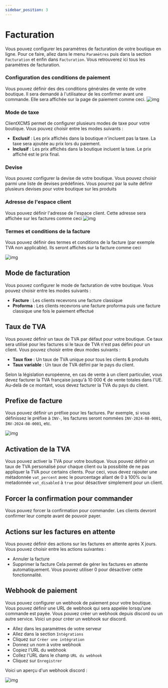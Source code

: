 ```yaml
---
sidebar_position: 3
---
```

# Facturation
Vous pouvez configurer les paramètres de facturation de votre boutique en ligne. Pour ce faire, allez dans le menu `Paramètres` puis dans la section `Facturation` et enfin dans `Facturation`.
Vous retrouverez ici tous les paramètres de facturation.
### Configuration des conditions de paiement
Vous pouvez définir des des conditions générales de vente de votre boutique. Il sera demandé à l'utilisateur de les confirmer avant une commande. Elle sera affichée sur la page de paiement comme ceci.
![img](/img/next_gen/settings/store/billing/cgv.png)
### Mode de taxe
ClientXCMS permet de configurer plusieurs modes de taxe pour votre boutique. Vous pouvez choisir entre les modes suivants :
- **Exclusif** : Les prix affichés dans la boutique n'incluent pas la taxe. La taxe sera ajoutée au prix lors du paiement.
- **Inclusif** : Les prix affichés dans la boutique incluent la taxe. Le prix affiché est le prix final.
### Devise
Vous pouvez configurer la devise de votre boutique. Vous pouvez choisir parmi une liste de devises prédéfinies. Vous pourrez par la suite définir plusieurs devises pour votre boutique sur les produits
### Adresse de l'espace client
Vous pouvez définir l'adresse de l'espace client. Cette adresse sera affichée sur les factures comme ceci
![img](/img/next_gen/settings/store/billing/address.png)
### Termes et conditions de la facture
Vous pouvez définir des termes et conditions de la facture (par exemple TVA non applicable). Ils seront affichés sur la facture comme ceci

![img](/img/next_gen/settings/store/billing/invoice_terms.png)

## Mode de facturation
Vous pouvez configurer le mode de facturation de votre boutique. Vous pouvez choisir entre les modes suivants :
- **Facture** : Les clients recevrons une facture classique
- **Proforma** : Les clients recevrons une facture proforma puis une facture classique une fois le paiement effectué
## Taux de TVA
Vous pouvez définir un taux de TVA par défaut pour votre boutique. Ce taux sera utilisé pour les factures si le taux de TVA n'est pas défini pour un client. Vous pouvez choisir entre deux modes suivants :
- **Taux fixe** : Un taux de TVA unique pour tous les clients & produits
- **Taux variable** : Un taux de TVA défini par le pays du client.

Selon la législation européenne, en cas de vente à un client particulier, vous devez facturer la TVA française jusqu'à 10 000 € de vente totales dans l'UE. Au-delà de ce montant, vous devez facturer la TVA du pays du client. 
## Prefixe de facture
Vous pouvez définir un préfixe pour les factures. Par exemple, si vous définissez le préfixe à `INV-`, les factures seront nommées `INV-2024-08-0001`, `INV-2024-08-0001`, etc.

![img](/img/next_gen/settings/store/billing/invoice_prefix.png)
## Activation de la TVA
Vous pouvez activer la TVA pour votre boutique. Vous pouvez définir un taux de TVA personalisé pour chaque client ou la possiblité de ne pas appliquer la TVA pour certains clients.
Pour ceci, vous devez rajouter une métadonnée `vat_percent` avec le pourcentage allant de 0 à 100% ou la metadonnée `vat_disabled` à `true` pour désactiver simplement pour un client.
## Forcer la confirmation pour commander
Vous pouvez forcer la confirmation pour commander. Les clients devront confirmer leur compte avant de pouvoir payer.
## Actions sur les factures en attente
Vous pouvez définir des actions sur les factures en attente après X jours. Vous pouvez choisir entre les actions suivantes :
- Annuler la facture
- Supprimer la facture
Cela permet de gérer les factures en attente automatiquement. Vous pouvez utiliser 0 pour désactiver cette fonctionnalité.
## Webhook de paiement
Vous pouvez configurer un webhook de paiement pour votre boutique. Vous pouvez définir une URL de webhook qui sera appelée lorsqu'une commande est payée.
Vous pouvez créer un webhook depuis discord ou un autre service. Voici un pour créer un webhook sur discord.
- Allez dans les paramètres de votre serveur
- Allez dans la section `Intégrations`
- Cliquez sur `Créer une intégration`
- Donnez un nom à votre webhook
- Copiez l'URL du webhook
- Collez l'URL dans le champ `URL du webhook`
- Cliquez sur `Enregistrer`

Voici un aperçu d'un webhook discord : 

![img](https://cdn.clientxcms.com/ressources/docs/order.png)
